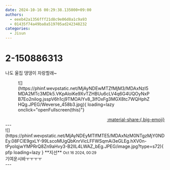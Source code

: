 ```yaml
---
date: 2024-10-16 00:29:38.135000+09:00
authors:
  - eeeb42a1356fff21d8c9e06d8a1c9a93
  - 01435f74a49ba8a519705ad242348232
categories:
  - Jisun
---
```


# 2-150886313

<div class="post-container" markdown="1">
<div class="content-container md-sidebar__scrollwrap" markdown="1">

나도 울집 댕댕이 자랑할래~
<figure markdown="1">
![](https://phinf.wevpstatic.net/MjAyNDEwMTZfMjM3/MDAxNzI5MDA2MTc3MDk5.VKpAloiKe9XvTZHBUu6cLV4q6G4UQOyNxPB7Eo2niIog.jsspV6h1cj9TMOAIYv8_3lfOxFg3MGX8tc7WQHphZHQg.JPEG/Weverse_458b3.jpg){ loading=lazy onclick="openFullscreen(this)"}
</figure>


</div>
</div>

<div style="text-align: right;" markdown="1">
<a href="https://weverse.io/fromis9/fanpost/2-150886313" style="text-align: right;">:material-share:{.big-emoji}</a>
</div>
---

<div class="comments-container md-sidebar__scrollwrap" markdown="1">
<div class="comment" markdown="1">
<div class='id-container' markdown="1">
![](https://phinf.wevpstatic.net/MjAyNDEyMTlfMTE5/MDAxNzM0NTgzMjY0NDEy.08FClE9gxLY-99LscoMUgQbKnrVicLFFWSqmAi3eGLEg.hXV0n-tPyoIqjwYMPRrQ8Zn9aHvy3-B2llL4LWAZ_bEg.JPEG/image.jpg?type=s72){ pfp loading=lazy }
**<span class="artist">지선</span>** <small>Oct 16 2024, 00:29</small><br>
</div>
<div class='comment-body' markdown="1">
기여운시바ㅜㅜㅜㅜ
</div>
</div>
</div>
---
